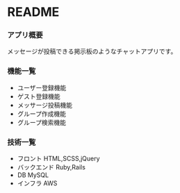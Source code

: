# README

### アプリ概要
メッセージが投稿できる掲示板のようなチャットアプリです。

### 機能一覧
* ユーザー登録機能
* ゲスト登録機能
* メッサージ投稿機能
* グループ作成機能
* グループ検索機能

### 技術一覧
* フロント
HTML,SCSS,jQuery
* バックエンド
Ruby,Rails
* DB
MySQL
* インフラ
AWS

